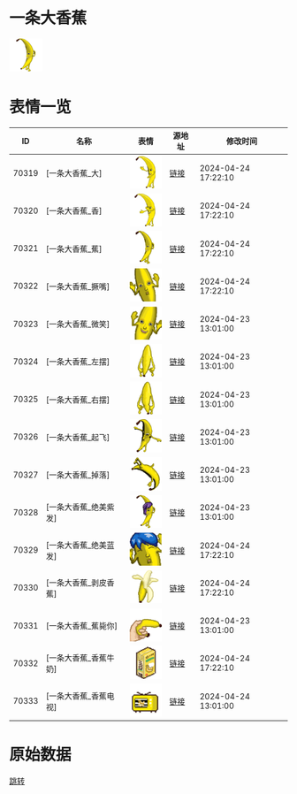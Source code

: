 # 一条大香蕉

<img src="./cover.png" height="60" alt="cover" />

# 表情一览

|ID|名称|表情|源地址|修改时间|
|----|----|----|----|----|
|70319|[一条大香蕉_大]|<img src="./pic/070319_%5B一条大香蕉_大%5D.png" height="60" alt="大"/>|[链接](https://i0.hdslb.com/bfs/garb/e6d49f369dd823635fb75178c97510252b98442b.png)|2024-04-24 17:22:10|
|70320|[一条大香蕉_香]|<img src="./pic/070320_%5B一条大香蕉_香%5D.png" height="60" alt="香"/>|[链接](https://i0.hdslb.com/bfs/garb/8008ded88b7bc57b44b7aa605b8dae957044b12d.png)|2024-04-24 17:22:10|
|70321|[一条大香蕉_蕉]|<img src="./pic/070321_%5B一条大香蕉_蕉%5D.png" height="60" alt="蕉"/>|[链接](https://i0.hdslb.com/bfs/garb/96b4ed2468d406753c82949cb87864fd91f80ad6.png)|2024-04-24 17:22:10|
|70322|[一条大香蕉_撅嘴]|<img src="./pic/070322_%5B一条大香蕉_撅嘴%5D.png" height="60" alt="撅嘴"/>|[链接](https://i0.hdslb.com/bfs/garb/e855c8fd1d1c75420ce113f0d8ae54f73958d790.png)|2024-04-24 17:22:10|
|70323|[一条大香蕉_微笑]|<img src="./pic/070323_%5B一条大香蕉_微笑%5D.png" height="60" alt="微笑"/>|[链接](https://i0.hdslb.com/bfs/garb/4ddcefdcd5e16c217fe847dfe6b4afee64a93e89.png)|2024-04-23 13:01:00|
|70324|[一条大香蕉_左摆]|<img src="./pic/070324_%5B一条大香蕉_左摆%5D.png" height="60" alt="左摆"/>|[链接](https://i0.hdslb.com/bfs/garb/2970a6375f9f96932e9b6890d8fe1b93a6d4038a.png)|2024-04-23 13:01:00|
|70325|[一条大香蕉_右摆]|<img src="./pic/070325_%5B一条大香蕉_右摆%5D.png" height="60" alt="右摆"/>|[链接](https://i0.hdslb.com/bfs/garb/cfe02286b3eeab72d66b421be79125e446299b20.png)|2024-04-23 13:01:00|
|70326|[一条大香蕉_起飞]|<img src="./pic/070326_%5B一条大香蕉_起飞%5D.png" height="60" alt="起飞"/>|[链接](https://i0.hdslb.com/bfs/garb/a5ad3729864fcae9ad204f78e00e3efd1aa394e9.png)|2024-04-23 13:01:00|
|70327|[一条大香蕉_掉落]|<img src="./pic/070327_%5B一条大香蕉_掉落%5D.png" height="60" alt="掉落"/>|[链接](https://i0.hdslb.com/bfs/garb/75731b36726b865f8695015bc4f541a225106e22.png)|2024-04-23 13:01:00|
|70328|[一条大香蕉_绝美紫发]|<img src="./pic/070328_%5B一条大香蕉_绝美紫发%5D.png" height="60" alt="绝美紫发"/>|[链接](https://i0.hdslb.com/bfs/garb/da548a4ad76fdcc6395ecf0afc18c7fbfe99a5f2.png)|2024-04-23 13:01:00|
|70329|[一条大香蕉_绝美蓝发]|<img src="./pic/070329_%5B一条大香蕉_绝美蓝发%5D.png" height="60" alt="绝美蓝发"/>|[链接](https://i0.hdslb.com/bfs/garb/9981014baa43f11e4d1e74ab7c1c52c6e5a1a1e5.png)|2024-04-24 17:22:10|
|70330|[一条大香蕉_剥皮香蕉]|<img src="./pic/070330_%5B一条大香蕉_剥皮香蕉%5D.png" height="60" alt="剥皮香蕉"/>|[链接](https://i0.hdslb.com/bfs/garb/c74b5171342c1a3b764153bc102d91476c137052.png)|2024-04-24 17:22:10|
|70331|[一条大香蕉_蕉毙你]|<img src="./pic/070331_%5B一条大香蕉_蕉毙你%5D.png" height="60" alt="蕉毙你"/>|[链接](https://i0.hdslb.com/bfs/garb/aa40136441ae678db387565add8cf4d20eab1d8f.png)|2024-04-23 13:01:00|
|70332|[一条大香蕉_香蕉牛奶]|<img src="./pic/070332_%5B一条大香蕉_香蕉牛奶%5D.png" height="60" alt="香蕉牛奶"/>|[链接](https://i0.hdslb.com/bfs/garb/4b495faa94fda1ad00f6d97db340d8a366aa3dbf.png)|2024-04-24 17:22:10|
|70333|[一条大香蕉_香蕉电视]|<img src="./pic/070333_%5B一条大香蕉_香蕉电视%5D.png" height="60" alt="香蕉电视"/>|[链接](https://i0.hdslb.com/bfs/garb/9fd41f975c2dc5c17bcdee8db34a87d000d92a7a.png)|2024-04-24 13:01:00|

# 原始数据

[跳转](./raw.json)

